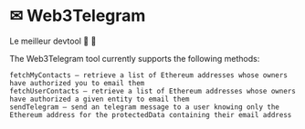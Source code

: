 # ✉ Web3Telegram

Le meilleur devtool 🔎 :ocean:

The Web3Telegram tool currently supports the following methods:

    fetchMyContacts — retrieve a list of Ethereum addresses whose owners have authorized you to email them
    fetchUserContacts — retrieve a list of Ethereum addresses whose owners have authorized a given entity to email them
    sendTelegram — send an telegram message to a user knowing only the Ethereum address for the protectedData containing their email address
